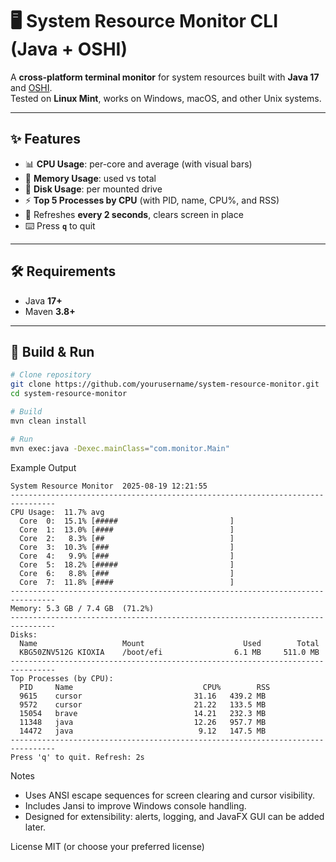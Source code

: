 # 🖥️ System Resource Monitor CLI (Java + OSHI)

A **cross-platform terminal monitor** for system resources built with **Java 17** and [OSHI](https://github.com/oshi/oshi).  
Tested on **Linux Mint**, works on Windows, macOS, and other Unix systems.  

---

## ✨ Features
- 📊 **CPU Usage**: per-core and average (with visual bars)  
- 🧠 **Memory Usage**: used vs total  
- 💾 **Disk Usage**: per mounted drive  
- ⚡ **Top 5 Processes by CPU** (with PID, name, CPU%, and RSS)  
- 🔄 Refreshes **every 2 seconds**, clears screen in place  
- ⌨️ Press **`q`** to quit  

---

## 🛠 Requirements
- Java **17+**  
- Maven **3.8+**  

---

## 🚀 Build & Run

```bash
# Clone repository
git clone https://github.com/yourusername/system-resource-monitor.git
cd system-resource-monitor

# Build
mvn clean install

# Run
mvn exec:java -Dexec.mainClass="com.monitor.Main"

```

Example Output
```
System Resource Monitor  2025-08-19 12:21:55
--------------------------------------------------------------------------------
CPU Usage:  11.7% avg
  Core  0:  15.1% [#####                         ]
  Core  1:  13.0% [####                          ]
  Core  2:   8.3% [##                            ]
  Core  3:  10.3% [###                           ]
  Core  4:   9.9% [###                           ]
  Core  5:  18.2% [#####                         ]
  Core  6:   8.8% [###                           ]
  Core  7:  11.8% [####                          ]
--------------------------------------------------------------------------------
Memory: 5.3 GB / 7.4 GB  (71.2%)
--------------------------------------------------------------------------------
Disks:
  Name                   Mount                      Used        Total
  KBG50ZNV512G KIOXIA    /boot/efi                6.1 MB     511.0 MB
--------------------------------------------------------------------------------
Top Processes (by CPU):
  PID     Name                             CPU%        RSS
  9615    cursor                         31.16   439.2 MB
  9572    cursor                         21.22   133.5 MB
  15054   brave                          14.21   232.3 MB
  11348   java                           12.26   957.7 MB
  14472   java                            9.12   147.5 MB
--------------------------------------------------------------------------------
Press 'q' to quit. Refresh: 2s
```

Notes
- Uses ANSI escape sequences for screen clearing and cursor visibility.
- Includes Jansi to improve Windows console handling.
- Designed for extensibility: alerts, logging, and JavaFX GUI can be added later.

License
MIT (or choose your preferred license)


